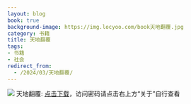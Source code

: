 ```yaml
---
layout: blog
book: true
background-image: https://img.locyoo.com/book天地翻覆.jpg
category: 书籍
title: 天地翻覆
tags:
- 书籍
- 社会
redirect_from:
  - /2024/03/天地翻覆/
---
```

![](https://img.locyoo.com/book天地翻覆.jpg)
天地翻覆: <a name = "ref1" href="https://url18.ctfile.com/f/50983618-1357865243-8c70bd?p=3619">点击下载</a>，访问密码请点击右上方“关于”自行查看